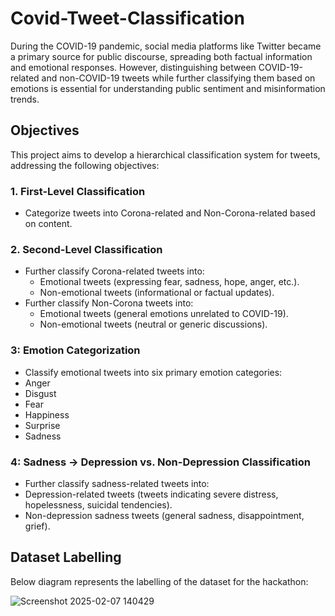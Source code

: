 # Covid-Tweet-Classification

During the COVID-19 pandemic, social media platforms like Twitter became a primary source for public discourse, spreading both factual information and emotional responses. However, distinguishing between COVID-19-related and non-COVID-19 tweets while further classifying them based on emotions is essential for understanding public sentiment and misinformation trends. 

## Objectives

This project aims to develop a hierarchical classification system for tweets, addressing the following objectives:

### 1. First-Level Classification
- Categorize tweets into Corona-related and Non-Corona-related based on content.

### 2. Second-Level Classification
- Further classify Corona-related tweets into:
  - Emotional tweets (expressing fear, sadness, hope, anger, etc.).
  - Non-emotional tweets (informational or factual updates).
- Further classify Non-Corona tweets into:
  - Emotional tweets (general emotions unrelated to COVID-19).
  - Non-emotional tweets (neutral or generic discussions).

### 3: Emotion Categorization 
- Classify emotional tweets into six primary emotion categories: 
 - Anger 
 - Disgust 
 - Fear 
 - Happiness 
 - Surprise 
 - Sadness
   
### 4: Sadness → Depression vs. Non-Depression Classification 
- Further classify sadness-related tweets into: 
 -  Depression-related tweets (tweets indicating severe distress, hopelessness, 
suicidal tendencies). 
 - Non-depression sadness tweets (general sadness, disappointment, grief).

## Dataset Labelling

Below diagram represents the labelling of the dataset for the hackathon:

![Screenshot 2025-02-07 140429](https://github.com/user-attachments/assets/3e0c9dd7-5238-4ac8-9a51-25e8cb21cfa7)
